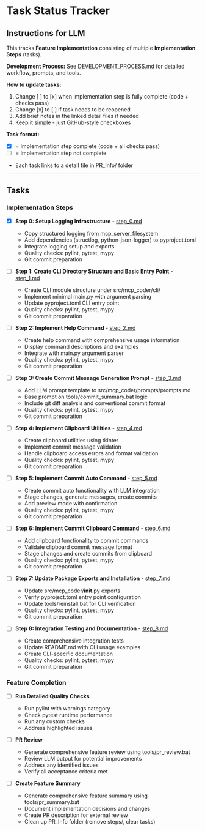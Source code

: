 # Task Status Tracker

## Instructions for LLM

This tracks **Feature Implementation** consisting of multiple **Implementation Steps** (tasks).

**Development Process:** See [DEVELOPMENT_PROCESS.md](./DEVELOPMENT_PROCESS.md) for detailed workflow, prompts, and tools.

**How to update tasks:**
1. Change [ ] to [x] when implementation step is fully complete (code + checks pass)
2. Change [x] to [ ] if task needs to be reopened
3. Add brief notes in the linked detail files if needed
4. Keep it simple - just GitHub-style checkboxes

**Task format:**
- [x] = Implementation step complete (code + all checks pass)
- [ ] = Implementation step not complete
- Each task links to a detail file in PR_Info/ folder

---

## Tasks

### Implementation Steps

- [x] **Step 0: Setup Logging Infrastructure** - [step_0.md](./steps/step_0.md)
  - Copy structured logging from mcp_server_filesystem
  - Add dependencies (structlog, python-json-logger) to pyproject.toml
  - Integrate logging setup and exports
  - Quality checks: pylint, pytest, mypy
  - Git commit preparation

- [ ] **Step 1: Create CLI Directory Structure and Basic Entry Point** - [step_1.md](./steps/step_1.md)
  - Create CLI module structure under src/mcp_coder/cli/
  - Implement minimal main.py with argument parsing
  - Update pyproject.toml CLI entry point
  - Quality checks: pylint, pytest, mypy
  - Git commit preparation

- [ ] **Step 2: Implement Help Command** - [step_2.md](./steps/step_2.md)
  - Create help command with comprehensive usage information
  - Display command descriptions and examples
  - Integrate with main.py argument parser
  - Quality checks: pylint, pytest, mypy
  - Git commit preparation

- [ ] **Step 3: Create Commit Message Generation Prompt** - [step_3.md](./steps/step_3.md)
  - Add LLM prompt template to src/mcp_coder/prompts/prompts.md
  - Base prompt on tools/commit_summary.bat logic
  - Include git diff analysis and conventional commit format
  - Quality checks: pylint, pytest, mypy
  - Git commit preparation

- [ ] **Step 4: Implement Clipboard Utilities** - [step_4.md](./steps/step_4.md)
  - Create clipboard utilities using tkinter
  - Implement commit message validation
  - Handle clipboard access errors and format validation
  - Quality checks: pylint, pytest, mypy
  - Git commit preparation

- [ ] **Step 5: Implement Commit Auto Command** - [step_5.md](./steps/step_5.md)
  - Create commit auto functionality with LLM integration
  - Stage changes, generate messages, create commits
  - Add preview mode with confirmation
  - Quality checks: pylint, pytest, mypy
  - Git commit preparation

- [ ] **Step 6: Implement Commit Clipboard Command** - [step_6.md](./steps/step_6.md)
  - Add clipboard functionality to commit commands
  - Validate clipboard commit message format
  - Stage changes and create commits from clipboard
  - Quality checks: pylint, pytest, mypy
  - Git commit preparation

- [ ] **Step 7: Update Package Exports and Installation** - [step_7.md](./steps/step_7.md)
  - Update src/mcp_coder/__init__.py exports
  - Verify pyproject.toml entry point configuration
  - Update tools/reinstall.bat for CLI verification
  - Quality checks: pylint, pytest, mypy
  - Git commit preparation

- [ ] **Step 8: Integration Testing and Documentation** - [step_8.md](./steps/step_8.md)
  - Create comprehensive integration tests
  - Update README.md with CLI usage examples
  - Create CLI-specific documentation
  - Quality checks: pylint, pytest, mypy
  - Git commit preparation

### Feature Completion

- [ ] **Run Detailed Quality Checks**
  - Run pylint with warnings category
  - Check pytest runtime performance
  - Run any custom checks
  - Address highlighted issues

- [ ] **PR Review**
  - Generate comprehensive feature review using tools/pr_review.bat
  - Review LLM output for potential improvements
  - Address any identified issues
  - Verify all acceptance criteria met

- [ ] **Create Feature Summary**
  - Generate comprehensive feature summary using tools/pr_summary.bat
  - Document implementation decisions and changes
  - Create PR description for external review
  - Clean up PR_Info folder (remove steps/, clear tasks)



